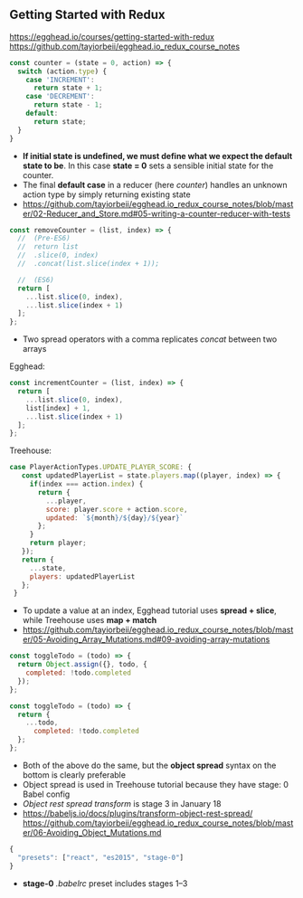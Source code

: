 ## Getting Started with Redux
https://egghead.io/courses/getting-started-with-redux
https://github.com/tayiorbeii/egghead.io_redux_course_notes


```JavaScript
const counter = (state = 0, action) => {
  switch (action.type) {
    case 'INCREMENT':
      return state + 1;
    case 'DECREMENT':
      return state - 1;
    default:
      return state;
  }
}
```
+ __If initial state is undefined, we must define what we expect the default state to be__. In this case __state = 0__ sets a sensible initial state for the counter.
+ The final __default case__ in a reducer (here _counter_) handles an unknown action type by simply returning existing state
+ https://github.com/tayiorbeii/egghead.io_redux_course_notes/blob/master/02-Reducer_and_Store.md#05-writing-a-counter-reducer-with-tests

```JavaScript
const removeCounter = (list, index) => {
  //  (Pre-ES6)
  //  return list
  //  .slice(0, index)
  //  .concat(list.slice(index + 1));

  //  (ES6)
  return [
    ...list.slice(0, index),
    ...list.slice(index + 1)
  ];
};
```
+ Two spread operators with a comma replicates _concat_ between two arrays

Egghead:
```JavaScript
const incrementCounter = (list, index) => {
  return [
    ...list.slice(0, index),
    list[index] + 1,
    ...list.slice(index + 1)
  ];
};
```

Treehouse:
```JavaScript
case PlayerActionTypes.UPDATE_PLAYER_SCORE: {
   const updatedPlayerList = state.players.map((player, index) => {
     if(index === action.index) {
       return {
         ...player,
         score: player.score + action.score,
         updated: `${month}/${day}/${year}`
       };
     }
     return player;
   });
   return {
     ...state,
     players: updatedPlayerList
   };
 }
```

+ To update a value at an index, Egghead tutorial uses __spread + slice__, while Treehouse uses __map + match__
+ https://github.com/tayiorbeii/egghead.io_redux_course_notes/blob/master/05-Avoiding_Array_Mutations.md#09-avoiding-array-mutations

```JavaScript
const toggleTodo = (todo) => {
  return Object.assign({}, todo, {
    completed: !todo.completed
  });
};
```

```JavaScript
const toggleTodo = (todo) => {
  return {
    ...todo,
      completed: !todo.completed
  };
};
```
+ Both of the above do the same, but the __object spread__ syntax on the bottom is clearly preferable
+ Object spread is used in Treehouse tutorial because they have stage: 0 Babel config
+ _Object rest spread transform_ is stage 3 in January 18
+ https://babeljs.io/docs/plugins/transform-object-rest-spread/
https://github.com/tayiorbeii/egghead.io_redux_course_notes/blob/master/06-Avoiding_Object_Mutations.md

```JavaScript
{
  "presets": ["react", "es2015", "stage-0"]
}
```
+ __stage-0__ _.babelrc_ preset includes stages 1–3
